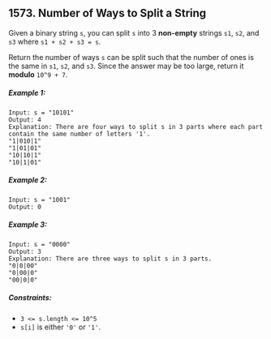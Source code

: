 ## 1573. Number of Ways to Split a String

Given a binary string ```s```, you can split ```s``` into 3 **non-empty** strings ```s1```, ```s2```, and ```s3``` where ```s1 + s2 + s3 = s```.

Return the number of ways ```s``` can be split such that the number of ones is the same in ```s1```, ```s2```, and ```s3```. Since the answer may be too large, return it **modulo** ```10^9 + 7```.

##### Example 1:
```
Input: s = "10101"
Output: 4
Explanation: There are four ways to split s in 3 parts where each part contain the same number of letters '1'.
"1|010|1"
"1|01|01"
"10|10|1"
"10|1|01"
```
##### Example 2:
```
Input: s = "1001"
Output: 0
```
##### Example 3:
```
Input: s = "0000"
Output: 3
Explanation: There are three ways to split s in 3 parts.
"0|0|00"
"0|00|0"
"00|0|0"
```

##### Constraints:

* ```3 <= s.length <= 10^5```
* ```s[i]``` is either ```'0'``` or ```'1'```.